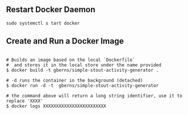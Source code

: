 





## Restart Docker Daemon

```
sudo systemctl s tart docker
```


## Create and Run a Docker Image

```

# Builds an image based on the local `Dockerfile`
#  and stores it in the local store under the name provided
$ docker build -t gberns/simple-stout-activity-generator .

# -d runs the container in the background (detached)
$ docker run -d -t  gberns/simple-stout-activity-generator

# the command above will return a long string identifier, use it to replace 'XXXX'
$ docker logs XXXXXXXXXXXXXXXXXXXXXXXX



```




